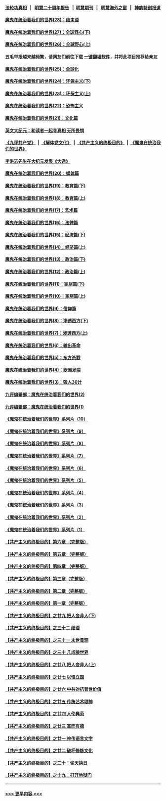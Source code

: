 #### [法轮功真相](https://github.com/gfw-breaker/truth/blob/master/README.md?t=0) &nbsp;&nbsp;|&nbsp;&nbsp; [明慧二十周年报告](https://github.com/gfw-breaker/mh-reports/blob/master/README.md?t=0) &nbsp;&nbsp;|&nbsp;&nbsp;[明慧期刊](https://github.com/gfw-breaker/mh-qikan) &nbsp;&nbsp;|&nbsp;&nbsp; [明慧海外之窗](https://github.com/gfw-breaker/mh-news/blob/master/README.md?t=0) &nbsp;&nbsp;|&nbsp;&nbsp; [神韵特别报道](https://github.com/gfw-breaker/mh-news/blob/master/shenyun.md?t=0)
#### [魔鬼在统治着我们的世界(28)：结束语](../pages/nsc422/n10936246.md?t=03130254) 
#### [魔鬼在统治着我们的世界(27)：全球野心(下)](../pages/nsc422/n10928319.md?t=03130254) 
#### [魔鬼在统治着我们的世界(26)：全球野心(上)](../pages/nsc422/n10900318.md?t=03130254) 
#### 五毛举报越来越频繁，请网友们前往下载 [一键翻墙软件](https://github.com/gfw-breaker/ssr-accounts)，并将此项目推荐给亲友
#### [魔鬼在统治着我们的世界(25)：全球化](../pages/nsc422/n10788205.md?t=03130254) 
#### [魔鬼在统治着我们的世界(24)：环保主义(下)](../pages/nsc422/n10695307.md?t=03130254) 
#### [魔鬼在统治着我们的世界(23)：环保主义(上)](../pages/nsc422/n10688613.md?t=03130254) 
#### [魔鬼在统治着我们的世界(22)：恐怖主义](../pages/nsc422/n10614727.md?t=03130254) 
#### [魔鬼在统治着我们的世界(21)：文化篇](../pages/nsc422/n10597706.md?t=03130254) 
#### [英文大纪元：和读者一起寻真相 无所畏惧](../pages/nsc422/n12542027.md?t=03130254) 
#### [《九评共产党》](https://github.com/begood0513/9ping.md/blob/master/README.md?t=03130306) &nbsp;|&nbsp; [《解体党文化》](../../../../jtdwh.md/blob/master/README.md?t=03130306)  &nbsp;|&nbsp; [《共产主义的终极目的》](../../../../gczydzjmd.md/blob/master/README.md?t=03130306) &nbsp;|&nbsp; [《魔鬼在统治我们的世界》](../../../../mgztzwmdsj.md/blob/master/README.md?t=03130306) 
#### [李洪志先生在大纪元发表《大选》](../pages/nsc422/n12534746.md?t=03130254) 
#### [魔鬼在统治着我们的世界(20)：媒体篇](../pages/nsc422/n10586579.md?t=03130254) 
#### [魔鬼在统治着我们的世界(19)：教育篇(下)](../pages/nsc422/n10564808.md?t=03130254) 
#### [魔鬼在统治着我们的世界(18)：教育篇(上)](../pages/nsc422/n10526970.md?t=03130254) 
#### [魔鬼在统治着我们的世界(17)：艺术篇](../pages/nsc422/n10499093.md?t=03130254) 
#### [魔鬼在统治着我们的世界(16)：法律篇](../pages/nsc422/n10485969.md?t=03130254) 
#### [魔鬼在统治着我们的世界(15)：经济篇(下)](../pages/nsc422/n10469975.md?t=03130254) 
#### [魔鬼在统治着我们的世界(14)：经济篇(上)](../pages/nsc422/n10457370.md?t=03130254) 
#### [魔鬼在统治着我们的世界(13)：政治篇(下)](../pages/nsc422/n10448270.md?t=03130254) 
#### [魔鬼在统治着我们的世界(12)：政治篇(上)](../pages/nsc422/n10444576.md?t=03130254) 
#### [魔鬼在统治着我们的世界(11)：家庭篇(下)](../pages/nsc422/n10440961.md?t=03130254) 
#### [魔鬼在统治着我们的世界(10)：家庭篇(上)](../pages/nsc422/n10435448.md?t=03130254) 
#### [魔鬼在统治着我们的世界(9)：信仰篇](../pages/nsc422/n10432159.md?t=03130254) 
#### [魔鬼在统治着我们的世界(8)：渗透西方(下)](../pages/nsc422/n10429603.md?t=03130254) 
#### [魔鬼在统治着我们的世界(7)：渗透西方(上)](../pages/nsc422/n10426013.md?t=03130254) 
#### [魔鬼在统治着我们的世界(6)：输出革命](../pages/nsc422/n10421536.md?t=03130254) 
#### [魔鬼在统治着我们的世界(5)：东方杀戮](../pages/nsc422/n10417707.md?t=03130254) 
#### [魔鬼在统治着我们的世界(4)：欧洲发端](../pages/nsc422/n10414890.md?t=03130254) 
#### [魔鬼在统治着我们的世界(3)：毁人36计](../pages/nsc422/n10411583.md?t=03130254) 
#### [九评编辑部：魔鬼在统治着我们的世界(2)](../pages/nsc422/n10410036.md?t=03130254) 
#### [九评编辑部：魔鬼在统治着我们的世界(1)](../pages/nsc422/n10406825.md?t=03130254) 
#### [《魔鬼在统治着我们的世界》系列片（10）](../pages/nsc422/n12292670.md?t=03130254) 
#### [《魔鬼在统治着我们的世界》系列片（9）](../pages/nsc422/n12290859.md?t=03130254) 
#### [《魔鬼在统治着我们的世界》系列片（8）](../pages/nsc422/n12287445.md?t=03130254) 
#### [《魔鬼在统治着我们的世界》系列片（7）](../pages/nsc422/n12283425.md?t=03130254) 
#### [《魔鬼在统治着我们的世界》系列片（6）](../pages/nsc422/n12282314.md?t=03130254) 
#### [《魔鬼在统治着我们的世界》系列片（5）](../pages/nsc422/n12281419.md?t=03130254) 
#### [《魔鬼在统治着我们的世界》系列片（4）](../pages/nsc422/n12274024.md?t=03130254) 
#### [《魔鬼在统治着我们的世界》系列片（3）](../pages/nsc422/n12271322.md?t=03130254) 
#### [《魔鬼在统治着我们的世界》系列片（2）](../pages/nsc422/n12269049.md?t=03130254) 
#### [《魔鬼在统治着我们的世界》系列片（1）](../pages/nsc422/n12267575.md?t=03130254) 
#### [【共产主义的终极目的】第六章 （完整版）](../pages/nsc422/n11428913.md?t=03130254) 
#### [【共产主义的终极目的】第五章 （完整版）](../pages/nsc422/n11428912.md?t=03130254) 
#### [【共产主义的终极目的】第四章 （完整版）](../pages/nsc422/n11428907.md?t=03130254) 
#### [【共产主义的终极目的】第三章（完整版）](../pages/nsc422/n11428848.md?t=03130254) 
#### [【共产主义的终极目的】第二章（完整版）](../pages/nsc422/n11428831.md?t=03130254) 
#### [【共产主义的终极目的】第一章（完整版）](../pages/nsc422/n11417651.md?t=03130254) 
#### [【共产主义的终极目的】之廿九 把人变非人(下)](../pages/nsc422/n11344140.md?t=03130254) 
#### [【共产主义的终极目的】之三十二 结语](../pages/nsc422/n11360535.md?t=03130254) 
#### [【共产主义的终极目的】之三十一 末世景观](../pages/nsc422/n11351129.md?t=03130254) 
#### [【共产主义的终极目的】之三十 几成狼世界](../pages/nsc422/n11348280.md?t=03130254) 
#### [【共产主义的终极目的】之廿八 把人变非人(上)](../pages/nsc422/n11340492.md?t=03130254) 
#### [【共产主义的终极目的】之廿七 以恨立国](../pages/nsc422/n11336944.md?t=03130254) 
#### [【共产主义的终极目的】之廿六 中共对抗普世价值](../pages/nsc422/n11324785.md?t=03130254) 
#### [【共产主义的终极目的】之廿五 传统艺术颂神](../pages/nsc422/n11296396.md?t=03130254) 
#### [【共产主义的终极目的】之廿四 人伦典范](../pages/nsc422/n11296397.md?t=03130254) 
#### [【共产主义的终极目的】之廿三 富而有德](../pages/nsc422/n11283598.md?t=03130254) 
#### [【共产主义的终极目的】之廿一 神传语言文字](../pages/nsc422/n11263265.md?t=03130254) 
#### [【共产主义的终极目的】之廿二 破坏修炼文化](../pages/nsc422/n11245728.md?t=03130254) 
#### [【共产主义的终极目的】之二十：偷天换日](../pages/nsc422/n11238846.md?t=03130254) 
#### [【共产主义的终极目的】之十九：打开地狱门](../pages/nsc422/n11206376.md?t=03130254) 

----
#### [ >>> 更早内容 <<< ](../indexes/nsc422-earlier.md?t=03130306)
